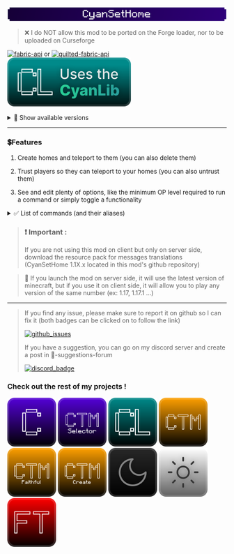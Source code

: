 ![banner](images/BANNER_CyanSetHome.png)
<!-- modrinth_exclude.start -->
> ❌ I do NOT allow this mod to be ported on the Forge loader, nor to be uploaded on Curseforge
<!-- modrinth_exclude.end -->
[![fabric-api](https://cdn.jsdelivr.net/npm/@intergrav/devins-badges@3/assets/cozy/requires/fabric-api_vector.svg)](https://modrinth.com/mod/fabric-api)
or
[![quilted-fabric-api](https://cdn.jsdelivr.net/npm/@intergrav/devins-badges@3/assets/cozy/requires/quilted-fabric-api_vector.svg)](https://modrinth.com/mod/qsl)
[![cyanlib_badge_use](https://raw.githubusercontent.com/Aeldit/Aeldit/e84549f8cef529270bd41775357d577e1f71978a/images/cyanlib-cozy.svg)](https://modrinth.com/mod/cyanlib)

<details>
<summary>🎴 Show available versions</summary>

| MC Version  | Up to date | Latest Version |
|:-----------:|:----------:|:--------------:|
| 1.19-1.19.2 |     ❌      |     0.1.4      |
|   1.19.3    |     ❌      |     0.1.0      |
|   1.19.4    |     ✅      |     latest     |
|   1.20.x    |     ✅      |     latest     |

</details>

***

### 💲Features

1. Create homes and teleport to them (you can also delete them)

2. Trust players so they can teleport to your homes (you can also untrust them)

3. See and edit plenty of options, like the minimum OP level required to run a command or simply toggle a functionality

<details>
<summary>✅ List of commands (and their aliases)</summary>

|                   Command                   |                             Description                              |              Alias               |
|:-------------------------------------------:|:--------------------------------------------------------------------:|:--------------------------------:|
|           `/set-home <home_name>`           |                  Creates a home with the given name                  |        `/sh <home_name>`         |
|             `/home <home_name>`             |                   Teleports you to the given home                    |         `/h <home_name>`         |
|         `/remove-home <home_name>`          |                        Removes the given home                        |        `/rh <home_name>`         |
|             `/remove-all-homes`             |                        Removes all your homes                        |                ❌                 |
|                `/get-homes`                 |                 Displays all your homes in the chat                  |              `/gh`               |
|                                             |                                                                      |                                  |
|                `/home-trust`                |               Adds the given player to your trust list               |                ❌                 |
|               `/home-untrust`               |            Removes the given player from your trust list             |                ❌                 |
|           `/get-trusting-players`           |          Displays in the chat every player that trusts you           |                ❌                 |
|           `/get-trusted-players`            |           Displays in the chat every player that you trust           |                ❌                 |
|                                             |                                                                      |                                  |
| `/remove-home-of <player_name> <home_name>` |                 Removes the home of the given player                 | `/rho <player_name> <home_name>` |
|    `/home-of <player_name> <home_name>`     |            Teleports you to the home of the given player             | `/ho <player_name> <home_name>`  |
|        `/get-homes-of <player_name>`        |          Displays all the given player's homes in the chat           |       `/gho <player_name>`       |
|                                             |                                                                      |                                  |
|           `/reload-translations`            |            Reloads the custom translations from the file             |                ❌                 |
|         `/remove-properties-files`          | Removes the properties files after they have been transfered to json |                ❌                 |

</details>

> ### ❗ Important :
>
> If you are not using this mod on client but only on server side, download the resource pack for messages translations
> (CyanSetHome 1.1X.x located in this mod's github repository)

> 📖 If you launch the mod on server side, it will use the latest version of minecraft, but if you use it on client side,
> it will allow you to play any version of the same number (ex: 1.17, 1.17.1 ...)

***

> If you find any issue, please make sure to report it on github so I can fix it (both badges can be clicked on to
> follow the link)
>
> [![github_issues](https://img.shields.io/github/issues/Aeldit/CyanSetHome?color=red&style=for-the-badge&logo=github)](https://github.com/Aeldit/CyanSetHome/issues)
>
> If you have a suggestion, you can go on my discord server and create a post in 🗽-suggestions-forum
>
> [![discord_badge](https://img.shields.io/discord/750243612473819188?color=7289da&label=DISCORD&logo=discord&logoColor=7289da&style=for-the-badge)](https://discord.gg/PcYPpqzhKS)

### Check out the rest of my projects !

[![cyan_badge](https://raw.githubusercontent.com/Aeldit/Aeldit/bef8e5f6a837ee8c3479a2550e92c0ac028200f3/images/cyan-cozy-minimal.svg)](https://modrinth.com/mod/cyan)
[![ctms_badge](https://raw.githubusercontent.com/Aeldit/Aeldit/d668bc7cd71d654d2331905a5ad425283dedab94/images/ctms-cozy-minimal.svg)](https://modrinth.com/mod/ctm-selector)
[![cyanlib_badge](https://raw.githubusercontent.com/Aeldit/Aeldit/bef8e5f6a837ee8c3479a2550e92c0ac028200f3/images/cyanlib-cozy-minimal.svg)](https://modrinth.com/mod/cyanlib)
[![ctm_badge](https://raw.githubusercontent.com/Aeldit/Aeldit/e2fb5f7ffe92301f627540cebca28d9aa90c641d/images/ctm-cozy-minimal.svg)](https://modrinth.com/resourcepack/ctm-of-fabric)
[![ctm_faithful_badge](https://raw.githubusercontent.com/Aeldit/Aeldit/54529d9dbb33d35184f386269c889cef818e7e79/images/ctm-faithful-cozy-minimal.svg)](https://modrinth.com/resourcepack/ctm-faithful)
[![ctm_create_badge](https://raw.githubusercontent.com/Aeldit/Aeldit/54529d9dbb33d35184f386269c889cef818e7e79/images/ctm-create-cozy-minimal.svg)](https://modrinth.com/resourcepack/ctm-create)
[![dark_gui_badge](https://raw.githubusercontent.com/Aeldit/Aeldit/2f4a47b3752b28cbcd13c6d76c66a803d7fe1df5/images/dark-gui-cozy-minimal.svg)](https://modrinth.com/resourcepack/dark-smooth-gui)
[![light_gui_badge](https://raw.githubusercontent.com/Aeldit/Aeldit/2f4a47b3752b28cbcd13c6d76c66a803d7fe1df5/images/light-gui-cozy-minimal.svg)](https://modrinth.com/resourcepack/light-smooth-gui)
[![floating_texts_badge](https://raw.githubusercontent.com/Aeldit/Aeldit/c4163b0470c0d710ba2cd3314cd241b5669ef175/images/floating-texts-cozy-minimal.svg)](https://modrinth.com/datapack/floating-texts)
